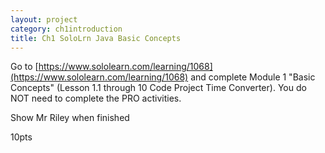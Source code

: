 ```yaml
---
layout: project
category: ch1introduction
title: Ch1 SoloLrn Java Basic Concepts
---
```


Go to [https://www.sololearn.com/learning/1068](https://www.sololearn.com/learning/1068) and complete Module 1 "Basic Concepts" (Lesson 1.1 through 10 Code Project Time Converter). You do NOT need to complete the PRO activities.

Show Mr Riley when finished

10pts
